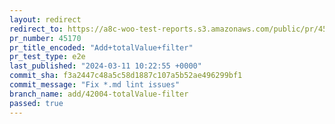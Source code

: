 ```yaml
---
layout: redirect
redirect_to: https://a8c-woo-test-reports.s3.amazonaws.com/public/pr/45170/e2e/index.html
pr_number: 45170
pr_title_encoded: "Add+totalValue+filter"
pr_test_type: e2e
last_published: "2024-03-11 10:22:55 +0000"
commit_sha: f3a2447c48a5c58d1887c107a5b52ae496299bf1
commit_message: "Fix *.md lint issues"
branch_name: add/42004-totalValue-filter
passed: true
---
```


